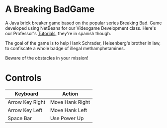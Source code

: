 A Breaking BadGame
===============

A Java brick breaker game based on the popular series Breaking Bad.
Game developed using NetBeans for our Videogame Development class.
Here's our Professor's [Tutorials](http://jugandoconjava.co/tutoriales.html), they're in spanish though.

The goal of the game is to help Hank Schrader, Heisenberg's brother
in law, to confiscate a whole badge of illegal methamphetamines. 

Beware of the obstacles in your mission!


Controls
===============

| Keyboard        | Action          |
| ----------------|-----------------|
| Arrow Key Right | Move Hank Right |
| Arrow Key Left  | Move Hank Left  |
| Space Bar       | Use Power Up    |

